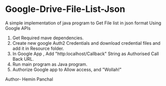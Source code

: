 # Google-Drive-File-List-Json
A simple implementation of java program to Get File list in json format Using Google APIs


1) Get Required mave dependencies.
2) Create new google Auth2 Credentials and download credential files and add it in Resource folder.
3) In Google App , Add "http:localhost/Callback" String as Authorised Call Back URL.
4) Run main program as Java program.
5) Authorize Google app to Allow access, and "Wollah!"

Author- Hemin Panchal
